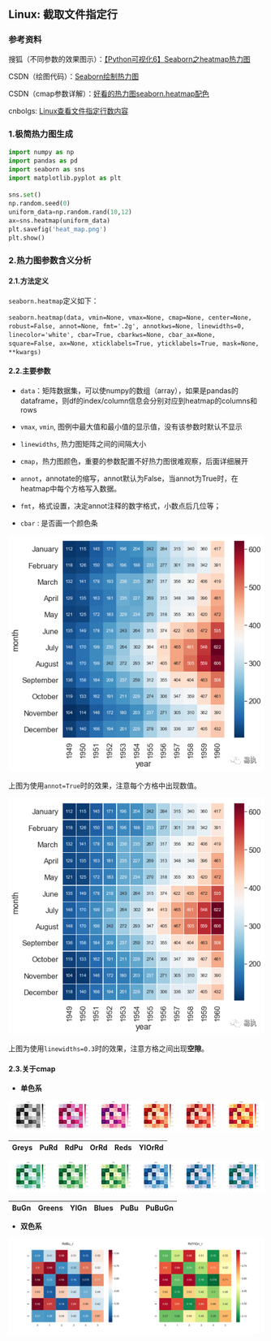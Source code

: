 ## Linux: 截取文件指定行

### 参考资料

搜狐（不同参数的效果图示）：[【Python可视化6】Seaborn之heatmap热力图 ](https://www.sohu.com/a/363425628_654419)

CSDN（绘图代码）：[Seaborn绘制热力图](https://blog.csdn.net/weixin_39667003/article/details/86518673)

CSDN（cmap参数详解）：[好看的热力图seaborn.heatmap配色](https://blog.csdn.net/weixin_39777626/article/details/95892284)



cnbolgs: [Linux查看文件指定行数内容](https://www.cnblogs.com/zeke-python-road/p/9455048.html)

### 1.极简热力图生成

```python
import numpy as np
import pandas as pd
import seaborn as sns
import matplotlib.pyplot as plt
 
sns.set()
np.random.seed(0)
uniform_data=np.random.rand(10,12)
ax=sns.heatmap(uniform_data)
plt.savefig('heat_map.png')
plt.show()
```

### 2.热力图参数含义分析

#### 2.1.方法定义

`seaborn.heatmap`定义如下：

`seaborn.heatmap(data, vmin=None, vmax=None, cmap=None, center=None, robust=False, annot=None, fmt='.2g', annotkws=None, linewidths=0, linecolor='white', cbar=True, cbarkws=None, cbar_ax=None, square=False, ax=None, xticklabels=True, yticklabels=True, mask=None, **kwargs) `

#### 2.2.主要参数

* `data`：矩阵数据集，可以使numpy的数组（array），如果是pandas的dataframe，则df的index/column信息会分别对应到heatmap的columns和rows

* `vmax`, `vmin`, 图例中最大值和最小值的显示值，没有该参数时默认不显示

* `linewidths`, 热力图矩阵之间的间隔大小

* `cmap`，热力图颜色，重要的参数配置不好热力图很难观察，后面详细展开

* `annot`，annotate的缩写，annot默认为False，当annot为True时，在heatmap中每个方格写入数据。
 
* `fmt`，格式设置，决定annot注释的数字格式，小数点后几位等；

* `cbar` : 是否画一个颜色条

![](/assets/eda002_01.png)

上图为使用`annot=True`时的效果，注意每个方格中出现数值。

![](/assets/eda002_02.png)

上图为使用`linewidths=0.3`时的效果，注意方格之间出现**空隙**。


#### 2.3.关于cmap

* **单色系**

![](/assets/eda002_03.png)

| Greys | PuRd | RdPu | OrRd | Reds | YlOrRd |
| :--: | -- | -- | -- | -- | -- |

![](/assets/eda002_04.png)

| BuGn | Greens | YlGn | Blues | PuBu | PuBuGn |
| :--: | -- | -- | -- | -- | -- |

* **双色系**

![](/assets/eda002_05.png)

